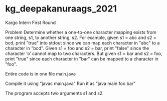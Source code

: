 # kg_deepakanuraags_2021
Kargo Intern First Round

Problem
Determine whether a one-to-one character mapping exists from one string, s1, to another string,
s2.
For example, given s1 = abc and s2 = bcd, print "true" into stdout since we can map each
character in "abc" to a character in "bcd".
Given s1 = foo and s2 = bar, print "false" since the character ‘o’ cannot map to two characters.
But given s1 = bar and s2 = foo, print "true" since each character in "bar" can be mapped to a
character in "foo".


Entire code is in one file main.java

Compile it using "javac main.java"
Run it as "java main foo bar"

The program accepts two arguments s1 and s2.
